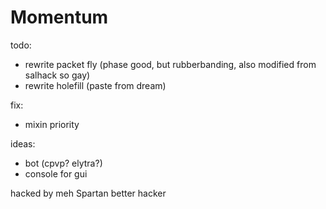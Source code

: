# Momentum

todo:
- rewrite packet fly (phase good, but rubberbanding, also modified from salhack so gay)
- rewrite holefill (paste from dream)

fix:
- mixin priority

ideas:
- bot (cpvp? elytra?)
- console for gui



hacked by meh
Spartan better hacker
